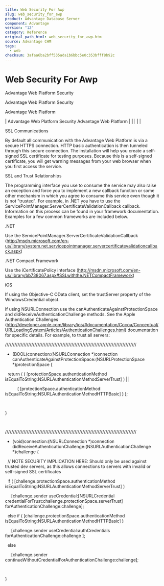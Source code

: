 ```yaml
---
title: Web Security For Awp
slug: web_security_for_awp
product: Advantage Database Server
component: Advantage
version: "12"
category: Reference
original_path_html: web_security_for_awp.htm
source: Advantage CHM
tags:
  - web
checksum: 3afaa6ba2bff535ada1b6bbc5e0c353bfff8b92c
---
```


# Web Security For Awp

Advantage Web Platform Security

Advantage Web Platform Security

Advantage Web Platform

| Advantage Web Platform Security  Advantage Web Platform |  |  |  |  |

SSL Communications

By default all communication with the Advantage Web Platform is via a secure HTTPS connection. HTTP basic authentication is then tunneled through this secure connection. The installation will help you create a self-signed SSL certificate for testing purposes. Because this is a self-signed certificate, you will get warning messages from your web browser when you first access the service.

SSL and Trust Relationships

The programming interface you use to consume the service may also raise an exception and force you to implement a new callback function or some other mechanism in which you agree to consume this service even though it is not "trusted". For example, in .NET you have to use the ServicePointManager.ServerCertificateValidationCallback callback. Information on this process can be found in your framework documentation. Examples for a few common frameworks are included below.

.NET

Use the ServicePointManager.ServerCertificateValidationCallback (<http://msdn.microsoft.com/en-us/library/system.net.servicepointmanager.servercertificatevalidationcallback.aspx>)

.NET Compact Framework

Use the iCertificatePolicy interface (<http://msdn.microsoft.com/en-us/library/bb738067.aspx#SSLwiththe.NETCompactFramework>)

iOS

If using the Objective-C OData client, set the trustServer property of the WindowsCredential object.

If using NSURLConnection use the canAuthenticateAgainstProtectionSpace and didReceiveAuthenticationChallenge methods. See the Apple Authentication Challenges (<http://developer.apple.com/library/ios/#documentation/Cocoa/Conceptual/URLLoadingSystem/Articles/AuthenticationChallenges.html>) documentation for specific details. For example, to trust all servers:

/////////////////////////////////////////////////////////////////////////////////////

- (BOOL)connection:(NSURLConnection \*)connection canAuthenticateAgainstProtectionSpace:(NSURLProtectionSpace \*)protectionSpace {

  return ( ( [protectionSpace.authenticationMethod isEqualToString:NSURLAuthenticationMethodServerTrust] ) ||

          ( [protectionSpace.authenticationMethod isEqualToString:NSURLAuthenticationMethodHTTPBasic] ) );

 

}

 

/////////////////////////////////////////////////////////////////////////////////////

- (void)connection:(NSURLConnection \*)connection didReceiveAuthenticationChallenge:(NSURLAuthenticationChallenge \*)challenge {

  // NOTE SECURITY IMPLICATION HERE: Should only be used against trusted dev servers, as this allows connections to servers with invalid or self-signed SSL certificates

  if ( [challenge.protectionSpace.authenticationMethod isEqualToString:NSURLAuthenticationMethodServerTrust] )

     [challenge.sender useCredential:[NSURLCredential credentialForTrust:challenge.protectionSpace.serverTrust] forAuthenticationChallenge:challenge];

  else if ( [challenge.protectionSpace.authenticationMethod isEqualToString:NSURLAuthenticationMethodHTTPBasic] )

     [challenge.sender useCredential:authCredentials forAuthenticationChallenge:challenge ];

  else

     [challenge.sender continueWithoutCredentialForAuthenticationChallenge:challenge];

 

}
